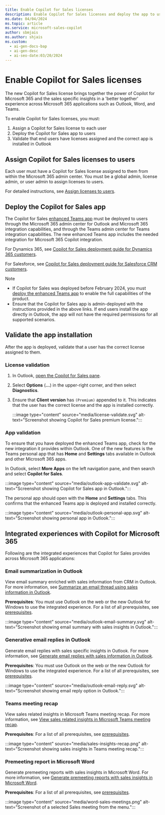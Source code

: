 ```yaml
---
title: Enable Copilot for Sales licenses
description: Enable Copilot for Sales licenses and deploy the app to users for enhanced integration with Microsoft 365 applications.
ms.date: 04/04/2024
ms.topic: article
ms.service: microsoft-sales-copilot
author: sbmjais
ms.author: shjais
ms.custom:
  - ai-gen-docs-bap
  - ai-gen-desc
  - ai-seo-date:03/20/2024
---
```


# Enable Copilot for Sales licenses

The new Copilot for Sales license brings together the power of Copilot for Microsoft 365 and the sales specific insights in a 'better together' experience across Microsoft 365 applications such as Outlook, Word, and Teams. 

To enable Copilot for Sales licenses, you must:

1. Assign a Copilot for Sales license to each user 
2. Deploy the Copilot for Sales app to users
3. Validate that end users have licenses assigned and the correct app is installed in Outlook

## Assign Copilot for Sales licenses to users

Each user must have a Copilot for Sales license assigned to them from within the Microsoft 365 admin center. You must be a global admin, license admin, or user admin to assign licenses to users.

For detailed instructions, see [Assign licenses to users](/microsoft-365/admin/manage/assign-licenses-to-users?view=o365-worldwide&preserve-view=true ).

## Deploy the Copilot for Sales app

The Copilot for Sales [enhanced Teams app](whats-new-copilot-sales.md#enhanced-teams-app-support) must be deployed to users through the Microsoft 365 admin center for Outlook and Microsoft 365 integration capabilities, and through the Teams admin center for Teams integration capabilities. The new enhanced Teams app includes the needed integration for Microsoft 365 Copilot integration. 

For Dynamics 365, see [Copilot for Sales deployment guide for Dynamics 365 customers](deploy-viva-sales-d365.md).

For Salesforce, see [Copilot for Sales deployment guide for Salesforce CRM customers](deploy-viva-sales-sf.md).

> [!NOTE]
> - If Copilot for Sales was deployed before February 2024, you must [deploy the enhanced Teams app](whats-new-copilot-sales.md#update-existing-sales-copilot-deployments) to enable the full capabilities of the product.
> - Ensure that the Copilot for Sales app is admin-deployed with the instructions provided in the above links. If end users install the app directly in Outlook, the app will not have the required permissions for all supported scenarios.

## Validate the app installation

After the app is deployed, validate that a user has the correct license assigned to them.

### License validation

1. In Outlook, [open the Copilot for Sales pane](open-app.md#access-copilot-for-sales-in-outlook).
2. Select **Options** (**...**) in the upper-right corner, and then select **Diagnostics**.
3. Ensure that **Client version** has `(Premium)` appended to it. This indicates that the user has the correct license and the app is installed correctly.

    :::image type="content" source="media/license-validate.svg" alt-text="Screenshot showing Copilot for Sales premium license.":::

### App validation

To ensure that you have deployed the enhanced Teams app, check for the new integration it provides within Outlook. One of the new features is the Teams personal app that has **Home** and **Settings** tabs available in Outlook and other Microsoft 365 apps.

In Outlook, select **More Apps** on the left navigation pane, and then search and select **Copilot for Sales**. 

:::image type="content" source="media/outlook-app-validate.svg" alt-text="Screenshot showing Copilot for Sales app in Outlook.":::

The personal app should open with the **Home** and **Settings** tabs. This confirms that the enhanced Teams app is deployed and installed correctly.

:::image type="content" source="media/outlook-personal-app.svg" alt-text="Screenshot showing personal app in Outlook.":::

## Integrated experiences with Copilot for Microsoft 365

Following are the integrated experiences that Copilot for Sales provides across Microsoft 365 applications:

### Email summarization in Outlook

View email summary enriched with sales information from CRM in Outlook. For more information, see [Summarize an email thread using sales information in Outlook](email-summary-premium.md).

**Prerequisites**: You must use Outlook on the web or the new Outlook for Windows to use the integrated experience. For a list of all prerequisites, see [prerequisites](email-summary-premium.md#prerequisites).

:::image type="content" source="media/outlook-email-summary.svg" alt-text="Screenshot showing email summary with sales insights in Outlook.":::

### Generative email replies in Outlook

Generate email replies with sales specific insights in Outlook. For more information, see [Generate email replies with sales information in Outlook](email-reply-premium.md).

**Prerequisites**: You must use Outlook on the web or the new Outlook for Windows to use the integrated experience. For a list of all prerequisites, see [prerequisites](email-reply-premium.md#prerequisites).

:::image type="content" source="media/outlook-email-reply.svg" alt-text="Screenshot showing email reply option in Outlook.":::

### Teams meeting recap

View sales related insights in Microsoft Teams meeting recap. For more information, see [View sales related insights in Microsoft Teams meeting recap](view-meeting-summary-recap.md).

**Prerequisites**: For a list of all prerequisites, see [prerequisites](view-meeting-summary-recap.md#prerequisites).

:::image type="content" source="media/sales-insights-recap.png" alt-text="Screenshot showing sales insights in Teams meeting recap.":::

### Premeeting report in Microsoft Word

Generate premeeting reports with sales insights in Microsoft Word. For more information, see [Generate premeeting reports with sales insights in Microsoft Word](meeting-report-word.md).

**Prerequisites**: For a list of all prerequisites, see [prerequisites](meeting-report-word.md#prerequisites).

:::image type="content" source="media/word-sales-meetings.png" alt-text="Screenshot of a selected Sales meeting from the menu.":::